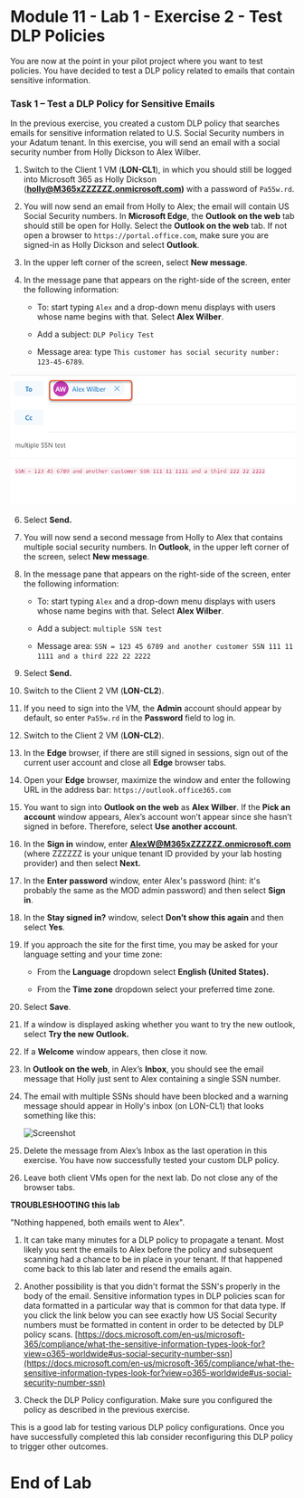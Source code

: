 # Module 11 - Lab 1 - Exercise 2 - Test DLP Policies


You are now at the point in your pilot project where you want to test policies. You have decided to test a DLP policy related to emails that contain sensitive information. 


### Task 1 – Test a DLP Policy for Sensitive Emails

In the previous exercise, you created a custom DLP policy that searches emails for sensitive information related to U.S. Social Security numbers in your Adatum tenant. In this exercise, you will send an email with a social security number from Holly Dickson to Alex Wilber.

1. Switch to the Client 1 VM (**LON-CL1**), in which you should still be logged into Microsoft 365 as Holly Dickson (**holly@M365xZZZZZZ.onmicrosoft.com)** with a password of `Pa55w.rd`. 

2. You will now send an email from Holly to Alex; the email will contain US Social Security numbers. In **Microsoft Edge**, the **Outlook on the web** tab should still be open for Holly. Select the **Outlook on the web** tab.  If not open a browser to `https://portal.office.com`, make sure you are signed-in as Holly Dickson and select **Outlook**.

3. In the upper left corner of the screen, select **New message**. 

4. In the message pane that appears on the right-side of the screen, enter the following information:

	- To: start typing `Alex` and a drop-down menu displays with users whose name begins with that. Select **Alex Wilber**.

	- Add a subject: `DLP Policy Test`

	- Message area: type `This customer has social security number: 123-45-6789`.


![](../Media/142.png)

6. Select **Send.**

7. You will now send a second message from Holly to Alex that contains multiple social security numbers.  In **Outlook**, in the upper left corner of the screen, select **New message**. 

8. In the message pane that appears on the right-side of the screen, enter the following information:

	- To: start typing `Alex` and a drop-down menu displays with users whose name begins with that. Select **Alex Wilber**.

	- Add a subject: `multiple SSN test`

	- Message area: `SSN = 123 45 6789 and another customer SSN 111 11 1111 and a third 222 22 2222`

11. Select **Send.**

12. Switch to the Client 2 VM (**LON-CL2**). 

13. If you need to sign into the VM, the **Admin** account should appear by default, so enter `Pa55w.rd` in the **Password** field to log in. 

14. Switch to the Client 2 VM (**LON-CL2**).

15. In the **Edge** browser, if there are still signed in sessions, sign out of the current user account and close all **Edge** browser tabs.

16. Open your **Edge** browser, maximize the window and enter the following URL in the address bar: `https://outlook.office365.com`

17. You want to sign into **Outlook on the web** as **Alex Wilber**. If the **Pick an account** window appears, Alex’s account won’t appear since she hasn’t signed in before. Therefore, select **Use another account**. 

18. In the **Sign in** window, enter **AlexW@M365xZZZZZZ.onmicrosoft.com** (where ZZZZZZ is your unique tenant ID provided by your lab hosting provider) and then select **Next.**

19. In the **Enter password** window, enter Alex's password (hint: it's probably the same as the MOD admin password) and then select **Sign in**.

20. In the **Stay signed in?** window, select **Don’t show this again** and then select **Yes**.

21. If you approach the site for the first time, you may be asked for your language setting and your time zone:

	- From the **Language** dropdown select **English (United States).**

	- From the **Time zone** dropdown select your preferred time zone.

22. Select **Save**.

23. If a window is displayed asking whether you want to try the new outlook, select **Try the new Outlook.**

24. If a **Welcome** window appears, then close it now.

25. In **Outlook on the web**, in Alex’s **Inbox**, you should see the email message that Holly just sent to Alex containing a single SSN number.

26. The email with multiple SSNs should have been blocked and a warning message should appear in Holly's inbox (on LON-CL1) that looks something like this:

     ![Screenshot](../Media/DLP_policy_validation.png)

27. Delete the message from Alex’s Inbox as the last operation in this exercise. You have now successfully tested your custom DLP policy.

28. Leave both client VMs open for the next lab. Do not close any of the browser tabs.

**TROUBLESHOOTING this lab**

"Nothing happened, both emails went to Alex".
  
1. It can take many minutes for a DLP policy to propagate a tenant.  Most likely you sent the emails to Alex before the policy and subsequent scanning had a chance to be in place in your tenant.  If that happened come back to this lab later and resend the emails again.

2. Another possibility is that you didn't format the SSN's properly in the body of the email.  Sensitive information types in DLP policies scan for data formatted in a particular way that is common for that data type.  If you click the link below you can see exactly how US Social Security numbers must be formatted in content in order to be detected by DLP policy scans.
[https://docs.microsoft.com/en-us/microsoft-365/compliance/what-the-sensitive-information-types-look-for?view=o365-worldwide#us-social-security-number-ssn](https://docs.microsoft.com/en-us/microsoft-365/compliance/what-the-sensitive-information-types-look-for?view=o365-worldwide#us-social-security-number-ssn)

3. Check the DLP Policy configuration. Make sure you configured the policy as described in the previous exercise.

This is a good lab for testing various DLP policy configurations. Once you have successfully completed this lab consider reconfiguring this DLP policy to trigger other outcomes.


# End of Lab
